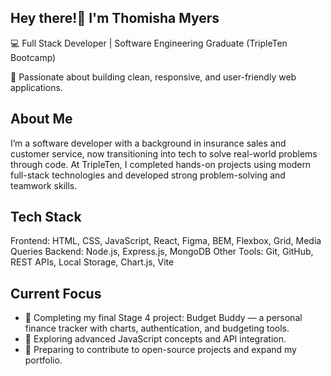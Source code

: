 ## Hey there!👋 I'm Thomisha Myers

💻 Full Stack Developer | Software Engineering Graduate (TripleTen Bootcamp) 

📍 Passionate about building clean, responsive, and user-friendly web applications.

 ## About Me 
 I’m a software developer with a background in insurance sales and customer service, now transitioning into tech to solve real-world problems through code.
 At TripleTen, I completed hands-on projects using modern full-stack technologies and developed strong problem-solving and teamwork skills.

 ## Tech Stack
 Frontend: HTML, CSS, JavaScript, React, Figma, BEM, Flexbox, Grid, Media Queries
 Backend: Node.js, Express.js, MongoDB
 Other Tools: Git, GitHub, REST APIs, Local Storage, Chart.js, Vite

 ## Current Focus
 
-  🎯 Completing my final Stage 4 project: Budget Buddy — a personal finance tracker with charts, authentication, and budgeting tools.
-  🧠 Exploring advanced JavaScript concepts and API integration. 
-  🌱 Preparing to contribute to open-source projects and expand my portfolio.
